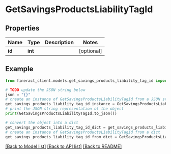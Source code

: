 # GetSavingsProductsLiabilityTagId


## Properties

Name | Type | Description | Notes
------------ | ------------- | ------------- | -------------
**id** | **int** |  | [optional] 

## Example

```python
from fineract_client.models.get_savings_products_liability_tag_id import GetSavingsProductsLiabilityTagId

# TODO update the JSON string below
json = "{}"
# create an instance of GetSavingsProductsLiabilityTagId from a JSON string
get_savings_products_liability_tag_id_instance = GetSavingsProductsLiabilityTagId.from_json(json)
# print the JSON string representation of the object
print(GetSavingsProductsLiabilityTagId.to_json())

# convert the object into a dict
get_savings_products_liability_tag_id_dict = get_savings_products_liability_tag_id_instance.to_dict()
# create an instance of GetSavingsProductsLiabilityTagId from a dict
get_savings_products_liability_tag_id_from_dict = GetSavingsProductsLiabilityTagId.from_dict(get_savings_products_liability_tag_id_dict)
```
[[Back to Model list]](../README.md#documentation-for-models) [[Back to API list]](../README.md#documentation-for-api-endpoints) [[Back to README]](../README.md)


